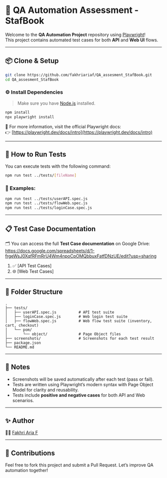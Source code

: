 # 🧪 QA Automation Assessment - StafBook

Welcome to the **QA Automation Project** repository using [Playwright](https://playwright.dev/)!  
This project contains automated test cases for both **API** and **Web UI** flows.

---

## 📦 Clone & Setup

```bash
git clone https://github.com/fakhriariaf/QA_assesment_StafBook.git
cd QA_assesment_StafBook
```

### ⚙️ Install Dependencies

> Make sure you have [Node.js](https://nodejs.org/) installed.

```bash
npm install
npx playwright install
```

📖 For more information, visit the official Playwright docs:  
👉 [https://playwright.dev/docs/intro](https://playwright.dev/docs/intro)

---

## 🚀 How to Run Tests

You can execute tests with the following command:

```bash
npm run test ../tests/[fileName]
```

### 🧾 Examples:

```bash
npm run test ../tests/userAPI.spec.js
npm run test ../tests/flowWeb.spec.js
npm run test ../tests/loginCase.spec.js
```

---

## 📋 Test Case Documentation

🗂️ You can access the full **Test Case documentation** on Google Drive:
https://docs.google.com/spreadsheets/d/1-frgeWsJ0XqfRFmRrU4Wm4npoCpOMQbbuxFatfDNzUE/edit?usp=sharing

1. ✅ [API Test Cases]
2. 🌐 [Web Test Cases]
---

## 📁 Folder Structure

```
.
├── tests/
│   ├── userAPI.spec.js          # API test suite
│   ├── loginCase.spec.js        # Web login test suite
│   ├── flowWeb.spec.js          # Web flow test suite (inventory, cart, checkout)
│   └── pom/
│       └── object/              # Page Object files
├── screenshots/                 # Screenshots for each test result
├── package.json
└── README.md
```

---

## 💬 Notes

- Screenshots will be saved automatically after each test (pass or fail).
- Tests are written using Playwright’s modern syntax with Page Object Model for clarity and reusability.
- Tests include **positive and negative cases** for both API and Web scenarios.

---

## ✨ Author

👨‍💻 [Fakhri Aria F](https://github.com/fakhriariaf)

---

## 📣 Contributions

Feel free to fork this project and submit a Pull Request. Let’s improve QA automation together!
